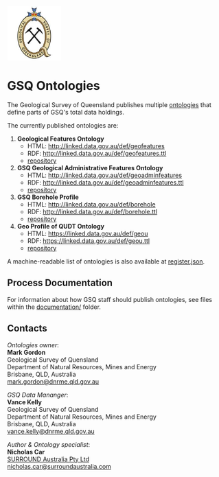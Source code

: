 <img src="style/gsq.jpg" style="width:25%" />  

# GSQ Ontologies

The Geological Survey of Queensland publishes multiple [ontologies](https://en.wikipedia.org/wiki/Ontology_(information_science)) that define parts of GSQ's total data holdings.

The currently published ontologies are:

1. **Geological Features Ontology**
    * HTML: <http://linked.data.gov.au/def/geofeatures>
    * RDF: <http://linked.data.gov.au/def/geofeatures.ttl>
    * [repository](https://github.com/geological-survey-of-queensland/geofeatures-ont)
2. **GSQ Geological Administrative Features Ontology**
    * HTML: <http://linked.data.gov.au/def/geoadminfeatures>
    * RDF: <http://linked.data.gov.au/def/geoadminfeatures.ttl>
    * [repository](https://github.com/geological-survey-of-queensland/geoadmin-features-ont)
3. **GSQ Borehole Profile**
    * HTML: <http://linked.data.gov.au/def/borehole>
    * RDF: <http://linked.data.gov.au/def/borehole.ttl>
    * [repository](https://github.com/geological-survey-of-queensland/gsq-borehole-profile)
4. **Geo Profile of QUDT Ontology**
    * HTML: <https://linked.data.gov.au/def/geou>
    * RDF: <https://linked.data.gov.au/def/geou.ttl>
    * [repository](https://github.com/geological-survey-of-queensland/qudt-geo-profile)
  
A machine-readable list of ontologies is also available at [register.json](register.json).

## Process Documentation
For information about how GSQ staff should publish ontologies, see files within the [documentation/](documentation/) folder. 


## Contacts
*Ontologies owner*:  
**Mark Gordon**  
Geological Survey of Quensland  
Department of Natural Resources, Mines and Energy  
Brisbane, QLD, Australia  
<mark.gordon@dnrme.qld.gov.au>  

*GSQ Data Mananger*:  
**Vance Kelly**  
Geological Survey of Quensland  
Department of Natural Resources, Mines and Energy  
Brisbane, QLD, Australia    
<vance.kelly@dnrme.qld.gov.au>  

*Author & Ontology specialist*:  
**Nicholas Car**  
[SURROUND Australia Pty Ltd](https://surroundaustralia.com)  
<nicholas.car@surroundaustralia.com>
